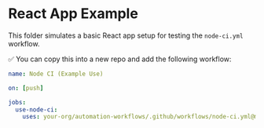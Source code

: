# React App Example

This folder simulates a basic React app setup for testing the `node-ci.yml` workflow.

✅ You can copy this into a new repo and add the following workflow:

```yaml
name: Node CI (Example Use)

on: [push]

jobs:
  use-node-ci:
    uses: your-org/automation-workflows/.github/workflows/node-ci.yml@main
